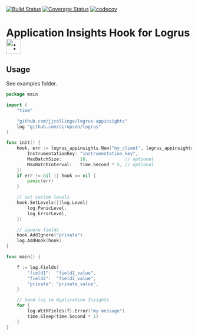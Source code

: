 [![Build Status](https://travis-ci.org/jjcollinge/logrus-appinsights.svg?branch=master)](https://travis-ci.org/jjcollinge/logrus-appinsights)
[![Coverage Status](https://coveralls.io/repos/github/jjcollinge/logrus-appinsights/badge.svg?branch=master)](https://coveralls.io/github/jjcollinge/logrus-appinsights?branch=master)
[![codecov](https://codecov.io/gh/jjcollinge/logrus-appinsights/branch/master/graph/badge.svg)](https://codecov.io/gh/jjcollinge/logrus-appinsights)


# Application Insights Hook for Logrus <img src="http://i.imgur.com/hTeVwmJ.png" width="40" height="40" alt=":walrus:" class="emoji" title=":walrus:"/>

## Usage

See examples folder.

```go
package main

import (
	"time"

	"github.com/jjcollinge/logrus-appinsights"
	log "github.com/sirupsen/logrus"
)

func init() {
	hook, err := logrus_appinsights.New("my_client", logrus_appinsights.Config{
		InstrumentationKey: "instrumentation_key",
		MaxBatchSize:       10,              // optional
		MaxBatchInterval:   time.Second * 5, // optional
	})
	if err != nil || hook == nil {
		panic(err)
	}

	// set custom levels
	hook.SetLevels([]log.Level{
		log.PanicLevel,
		log.ErrorLevel,
	})

	// ignore fields
	hook.AddIgnore("private")
	log.AddHook(hook)
}

func main() {

	f := log.Fields{
		"field1":  "field1_value",
		"field2":  "field2_value",
		"private": "private_value",
	}

	// Send log to Application Insights
	for {
		log.WithFields(f).Error("my message")
		time.Sleep(time.Second * 1)
	}
}
```